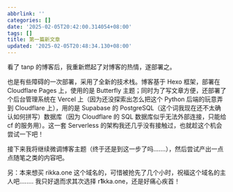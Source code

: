 ```yaml
---
abbrlink: ''
categories: []
date: '2025-02-05T20:42:00.314054+08:00'
tags: []
title: 第一篇新文章
updated: '2025-02-05T20:48:34.130+08:00'
---
```

看了 tanp 的博客后，我重新燃起了对博客的热情，遂部署之。

也是有些障碍的一次部署，采用了全新的技术栈。博客基于 Hexo 框架，部署在 Cloudflare Pages 上，使用的是 Butterfly 主题；同时为了写文章方便，还部署了个后台管理系统在 Vercel 上（因为还没探索出怎么把这个 Python 后端的玩意弄到 Cloudflare 上），用的是 Supabase 的 PostgreSQL（这个词我现在还不太确认如何拼写）数据库（因为 Cloudflare 的 SQL 数据库似乎无法外部连接，只能给 cf 的服务用）。这一套 Serverless 的架构我还几乎没有接触过，也就趁这个机会尝试一下吧！

接下来我将继续微调博客主题（终于还是到这一步了吗.......），然后尝试产出一点点随笔之类的内容吧。

另：本来想买 rikka.one 这个域名的，可惜被抢先了几个小时，祝福这个域名的主人吧........ 我只好退而求其次选择 r**1**kka.one，还是好痛心疾首！
